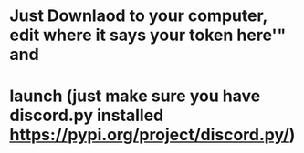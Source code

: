 # Just Downlaod to your computer, edit where it says your token here'" and
# launch (just make sure you have discord.py installed https://pypi.org/project/discord.py/)
